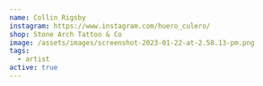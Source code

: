 ```yaml
---
name: Collin Rigsby
instagram: https://www.instagram.com/huero_culero/
shop: Stone Arch Tattoo & Co
image: /assets/images/screenshot-2023-01-22-at-2.58.13-pm.png
tags:
  - artist
active: true
---
```

